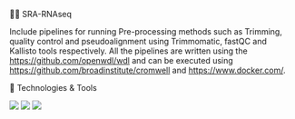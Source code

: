 ✍🏻 SRA-RNAseq

Include pipelines for running Pre-processing methods such as Trimming, quality control and pseudoalignment using Trimmomatic, fastQC and Kallisto tools respectively.
All the pipelines are written 
using the https://github.com/openwdl/wdl and can be executed using 
https://github.com/broadinstitute/cromwell and https://www.docker.com/. 


🔧 Technologies & Tools

![](https://img.shields.io/badge/<OS>-<Linux>-informational?style=flat&logo=<LOGO_NAME>&logoColor=white&color=2bbc8a)
![](https://img.shields.io/badge/<Code>-<JavaScript>-informational?style=flat&logo=<LOGO_NAME>&logoColor=white&color=2bbc8a)
![](https://img.shields.io/badge/<Tools>-<Docker>-informational?style=flat&logo=<LOGO_NAME>&logoColor=white&color=2bbc8a)

